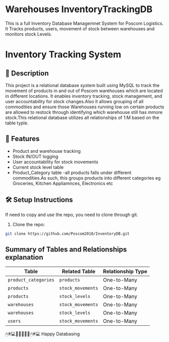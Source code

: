 # Warehouses InventoryTrackingDB
This is a full Inventory Database Managemnet System for Poscom Logistics. It Tracks products, users, movement of stock between warehouses and monitors stock Levels.
# Inventory Tracking System

## 📌 Description

This project is a relational database system built using MySQL to track the movement of products in and out of Poscom warehouses which are located in different locations. It enables inventory tracking, stock management, and user accountability for stock changes.Also it allows grouping of all commodities and ensure those Warehouses running low on certain products are allowed to restock  through identifying which warehouse still has mmore stock.This relational database utilizes all relationships of 1:M based on the table typle.

## 📁 Features

- Product and warehouse tracking
- Stock IN/OUT logging
- User accountability for stock movements
- Current stock level table
- Product_Category table -all products falls under different commodities.As such, this groups products into different  categories eg Groceries, Kitchen Appliamnces, Electronics etc

## 🛠️ Setup Instructions
If need to copy and use the repo, you need to clone through git. 
1. Clone the repo:
```bash
git clone https://github.com/Poscom2010/InventoryDB.git

```

##  Summary of Tables and Relationships explanation
| Table                | Related Table     | Relationship Type |
| -------------------- | ----------------- | ----------------- |
| `product_categories` | `products`        | One-to-Many       |
| `products`           | `stock_movements` | One-to-Many       |
| `products`           | `stock_levels`    | One-to-Many       |
| `warehouses`         | `stock_movements` | One-to-Many       |
| `warehouses`         | `stock_levels`    | One-to-Many       |
| `users`              | `stock_movements` | One-to-Many       |

🖱🖲💻🧡🧡🧡🧡🧡🖱🖲💻 Happy Databasing
